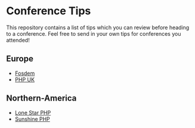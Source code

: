 # Conference Tips

This repository contains a list of tips which you can review before heading to a conference. Feel free to send in your own tips for conferences you attended!

## Europe

- [Fosdem](fosdem.md)
- [PHP UK](phpuk.md)

## Northern-America

- [Lone Star PHP](lonestarphp.md)
- [Sunshine PHP](sunshinephp.md)
